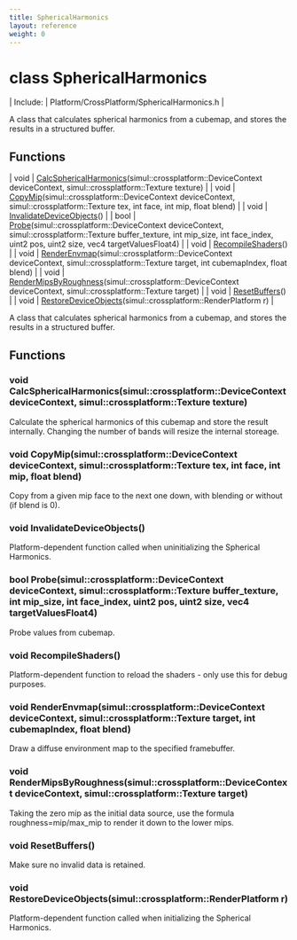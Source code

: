 ```yaml
---
title: SphericalHarmonics
layout: reference
weight: 0
---
```

class SphericalHarmonics
===

| Include: | Platform/CrossPlatform/SphericalHarmonics.h |

A class that calculates spherical harmonics from a cubemap, and stores the results in a structured buffer.
  


Functions
---

| void | [CalcSphericalHarmonics](#CalcSphericalHarmonics)(simul::crossplatform::DeviceContext deviceContext, simul::crossplatform::Texture texture) |
| void | [CopyMip](#CopyMip)(simul::crossplatform::DeviceContext deviceContext, simul::crossplatform::Texture tex, int face, int mip, float blend) |
| void | [InvalidateDeviceObjects](#InvalidateDeviceObjects)() |
| bool | [Probe](#Probe)(simul::crossplatform::DeviceContext deviceContext, simul::crossplatform::Texture buffer_texture, int mip_size, int face_index, uint2 pos, uint2 size, vec4 targetValuesFloat4) |
| void | [RecompileShaders](#RecompileShaders)() |
| void | [RenderEnvmap](#RenderEnvmap)(simul::crossplatform::DeviceContext deviceContext, simul::crossplatform::Texture target, int cubemapIndex, float blend) |
| void | [RenderMipsByRoughness](#RenderMipsByRoughness)(simul::crossplatform::DeviceContext deviceContext, simul::crossplatform::Texture target) |
| void | [ResetBuffers](#ResetBuffers)() |
| void | [RestoreDeviceObjects](#RestoreDeviceObjects)(simul::crossplatform::RenderPlatform r) |

A class that calculates spherical harmonics from a cubemap, and stores the results in a structured buffer.
  


Functions
---
<a name="CalcSphericalHarmonics"></a>
### void CalcSphericalHarmonics(simul::crossplatform::DeviceContext deviceContext, simul::crossplatform::Texture texture)
Calculate the spherical harmonics of this cubemap and store the result internally.
Changing the number of bands will resize the internal storeage.
<a name="CopyMip"></a>
### void CopyMip(simul::crossplatform::DeviceContext deviceContext, simul::crossplatform::Texture tex, int face, int mip, float blend)
Copy from a given mip face to the next one down, with blending or without (if blend is 0).
<a name="InvalidateDeviceObjects"></a>
### void InvalidateDeviceObjects()
Platform-dependent function called when uninitializing the Spherical Harmonics.
<a name="Probe"></a>
### bool Probe(simul::crossplatform::DeviceContext deviceContext, simul::crossplatform::Texture buffer_texture, int mip_size, int face_index, uint2 pos, uint2 size, vec4 targetValuesFloat4)
Probe values from cubemap.
<a name="RecompileShaders"></a>
### void RecompileShaders()
Platform-dependent function to reload the shaders - only use this for debug purposes.
<a name="RenderEnvmap"></a>
### void RenderEnvmap(simul::crossplatform::DeviceContext deviceContext, simul::crossplatform::Texture target, int cubemapIndex, float blend)
Draw a diffuse environment map to the specified framebuffer.
<a name="RenderMipsByRoughness"></a>
### void RenderMipsByRoughness(simul::crossplatform::DeviceContext deviceContext, simul::crossplatform::Texture target)
Taking the zero mip as the initial data source, use the formula roughness=mip/max_mip to render it down to the lower mips.
<a name="ResetBuffers"></a>
### void ResetBuffers()
Make sure no invalid data is retained.
<a name="RestoreDeviceObjects"></a>
### void RestoreDeviceObjects(simul::crossplatform::RenderPlatform r)
Platform-dependent function called when initializing the Spherical Harmonics.
